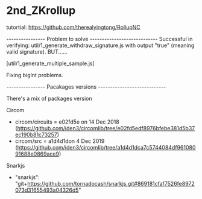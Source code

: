 # 2nd_ZKrollup

tutortial: https://github.com/therealyingtong/RollupNC

---------------- Problem to solve ----------------------------
Successful in verifying:  util/1_generate_withdraw_signature.js with output "true" (meaning valid signature). BUT......

[util/1_generate_multiple_sample.js]

Fixing bigInt problems. 

---------------- Pacakages versions ----------------------------

There's a mix of packages version

Circom

- circom/circuits = e02fd5e on 14 Dec 2018 (https://github.com/iden3/circomlib/tree/e02fd5edf8976bfebe381d5b37ec190b81c73257)
- circom/src = a1d4d1don 4 Dec 2019 (https://github.com/iden3/circomlib/tree/a1d4d1dca7c5744084df96108091688e0869ace9)

Snarkjs 
- "snarkjs": "git+https://github.com/tornadocash/snarkjs.git#869181cfaf7526fe8972073d31655493a04326d5"
